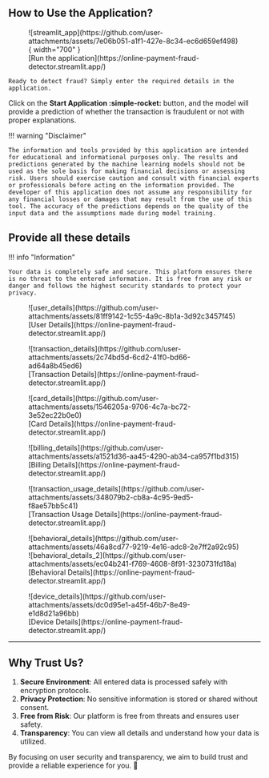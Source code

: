 ## How to Use the Application?

<figure markdown="span">
    ![streamlit_app](https://github.com/user-attachments/assets/7e06b051-a1f1-427e-8c34-ec6d659ef498){ width="700" }
    <figcaption>[Run the application](https://online-payment-fraud-detector.streamlit.app/)</figcaption>
</figure>

    Ready to detect fraud? Simply enter the required details in the application.

Click on the **Start Application :simple-rocket:** button, and the model will provide a prediction of whether the transaction is fraudulent or not with proper explanations.

!!! warning "Disclaimer"

    The information and tools provided by this application are intended for educational and informational purposes only. The results and predictions generated by the machine learning models should not be used as the sole basis for making financial decisions or assessing risk. Users should exercise caution and consult with financial experts or professionals before acting on the information provided. The developer of this application does not assume any responsibility for any financial losses or damages that may result from the use of this tool. The accuracy of the predictions depends on the quality of the input data and the assumptions made during model training.

## Provide all these details 

!!! info "Information"

    Your data is completely safe and secure. This platform ensures there is no threat to the entered information. It is free from any risk or danger and follows the highest security standards to protect your privacy.

<figure markdown="span">
    ![user_details](https://github.com/user-attachments/assets/81ff9142-1c55-4a9c-8b1a-3d92c3457f45)
    <figcaption>[User Details](https://online-payment-fraud-detector.streamlit.app/)</figcaption>
</figure>

<figure markdown="span">
    ![transaction_details](https://github.com/user-attachments/assets/2c74bd5d-6cd2-41f0-bd66-ad64a8b45ed6)
    <figcaption>[Transaction Details](https://online-payment-fraud-detector.streamlit.app/)</figcaption>
</figure>

<figure markdown="span">
    ![card_details](https://github.com/user-attachments/assets/1546205a-9706-4c7a-bc72-3e52ec22b0e0)
    <figcaption>[Card Details](https://online-payment-fraud-detector.streamlit.app/)</figcaption>
</figure>

<figure markdown="span">
    ![billing_details](https://github.com/user-attachments/assets/a1521d36-aa45-4290-ab34-ca957f1bd315)
    <figcaption>[Billing Details](https://online-payment-fraud-detector.streamlit.app/)</figcaption>
</figure>

<figure markdown="span">
    ![transaction_usage_details](https://github.com/user-attachments/assets/348079b2-cb8a-4c95-9ed5-f8ae57bb5c41)
    <figcaption>[Transaction Usage Details](https://online-payment-fraud-detector.streamlit.app/)</figcaption>
</figure>

<figure markdown="span">
    ![behavioral_details](https://github.com/user-attachments/assets/46a8cd77-9219-4e16-adc8-2e7ff2a92c95)
    ![behavioral_details_2](https://github.com/user-attachments/assets/ec04b241-f769-4608-8f91-3230731fd18a)
    <figcaption>[Behavioral Details](https://online-payment-fraud-detector.streamlit.app/)</figcaption>
</figure>

<figure markdown="span">
    ![device_details](https://github.com/user-attachments/assets/dc0d95e1-a45f-46b7-8e49-e1d8d21a96bb)
    <figcaption>[Device Details](https://online-payment-fraud-detector.streamlit.app/)</figcaption>
</figure>

--- 

## Why Trust Us?  
1. **Secure Environment**: All entered data is processed safely with encryption protocols.  
2. **Privacy Protection**: No sensitive information is stored or shared without consent.  
3. **Free from Risk**: Our platform is free from threats and ensures user safety.  
4. **Transparency**: You can view all details and understand how your data is utilized.  

By focusing on user security and transparency, we aim to build trust and provide a reliable experience for you. 🚀  
